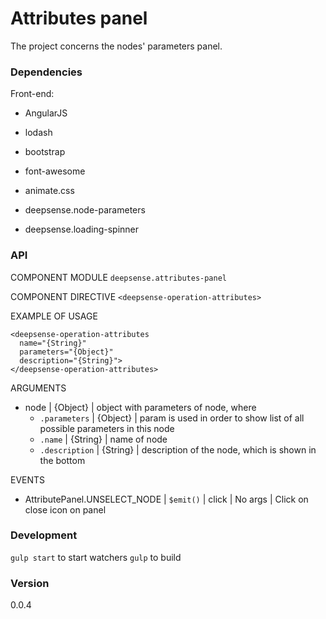 # Attributes panel

The project concerns the nodes' parameters panel.

### Dependencies

Front-end:

- AngularJS
- lodash
- bootstrap
- font-awesome
- animate.css

- deepsense.node-parameters
- deepsense.loading-spinner

### API

COMPONENT MODULE `deepsense.attributes-panel`

COMPONENT DIRECTIVE `<deepsense-operation-attributes>`

EXAMPLE OF USAGE

    <deepsense-operation-attributes
      name="{String}"
      parameters="{Object}"
      description="{String}">
    </deepsense-operation-attributes>

ARGUMENTS

- node | {Object} | object with parameters of node, where
  - `.parameters` | {Object} | param is used in order to show list of all possible parameters in this node
  - `.name` | {String} | name of node
  - `.description` | {String} | description of the node, which is shown in the bottom

EVENTS

- AttributePanel.UNSELECT_NODE | `$emit()` | click | No args | Click on close icon on panel

### Development

`gulp start` to start watchers
`gulp` to build

### Version

0.0.4
